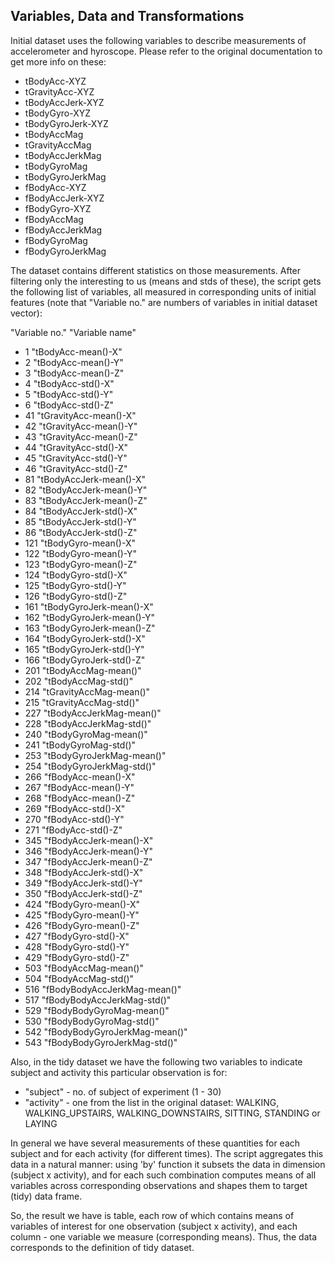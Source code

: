 Variables, Data and Transformations
-----------------------------------

Initial dataset uses the following variables to describe measurements
of accelerometer and hyroscope. Please refer to the original documentation
to get more info on these:

* tBodyAcc-XYZ
* tGravityAcc-XYZ
* tBodyAccJerk-XYZ
* tBodyGyro-XYZ
* tBodyGyroJerk-XYZ
* tBodyAccMag
* tGravityAccMag
* tBodyAccJerkMag
* tBodyGyroMag
* tBodyGyroJerkMag
* fBodyAcc-XYZ
* fBodyAccJerk-XYZ
* fBodyGyro-XYZ
* fBodyAccMag
* fBodyAccJerkMag
* fBodyGyroMag
* fBodyGyroJerkMag

The dataset contains different statistics on those measurements.
After filtering only the interesting to us (means and stds of these),
the script gets the following list of variables, all measured in
corresponding units of initial features (note that "Variable no." are
numbers of variables in initial dataset vector):

"Variable no." "Variable name"

* 1 "tBodyAcc-mean()-X"
* 2 "tBodyAcc-mean()-Y"
* 3 "tBodyAcc-mean()-Z"
* 4 "tBodyAcc-std()-X"
* 5 "tBodyAcc-std()-Y"
* 6 "tBodyAcc-std()-Z"
* 41 "tGravityAcc-mean()-X"
* 42 "tGravityAcc-mean()-Y"
* 43 "tGravityAcc-mean()-Z"
* 44 "tGravityAcc-std()-X"
* 45 "tGravityAcc-std()-Y"
* 46 "tGravityAcc-std()-Z"
* 81 "tBodyAccJerk-mean()-X"
* 82 "tBodyAccJerk-mean()-Y"
* 83 "tBodyAccJerk-mean()-Z"
* 84 "tBodyAccJerk-std()-X"
* 85 "tBodyAccJerk-std()-Y"
* 86 "tBodyAccJerk-std()-Z"
* 121 "tBodyGyro-mean()-X"
* 122 "tBodyGyro-mean()-Y"
* 123 "tBodyGyro-mean()-Z"
* 124 "tBodyGyro-std()-X"
* 125 "tBodyGyro-std()-Y"
* 126 "tBodyGyro-std()-Z"
* 161 "tBodyGyroJerk-mean()-X"
* 162 "tBodyGyroJerk-mean()-Y"
* 163 "tBodyGyroJerk-mean()-Z"
* 164 "tBodyGyroJerk-std()-X"
* 165 "tBodyGyroJerk-std()-Y"
* 166 "tBodyGyroJerk-std()-Z"
* 201 "tBodyAccMag-mean()"
* 202 "tBodyAccMag-std()"
* 214 "tGravityAccMag-mean()"
* 215 "tGravityAccMag-std()"
* 227 "tBodyAccJerkMag-mean()"
* 228 "tBodyAccJerkMag-std()"
* 240 "tBodyGyroMag-mean()"
* 241 "tBodyGyroMag-std()"
* 253 "tBodyGyroJerkMag-mean()"
* 254 "tBodyGyroJerkMag-std()"
* 266 "fBodyAcc-mean()-X"
* 267 "fBodyAcc-mean()-Y"
* 268 "fBodyAcc-mean()-Z"
* 269 "fBodyAcc-std()-X"
* 270 "fBodyAcc-std()-Y"
* 271 "fBodyAcc-std()-Z"
* 345 "fBodyAccJerk-mean()-X"
* 346 "fBodyAccJerk-mean()-Y"
* 347 "fBodyAccJerk-mean()-Z"
* 348 "fBodyAccJerk-std()-X"
* 349 "fBodyAccJerk-std()-Y"
* 350 "fBodyAccJerk-std()-Z"
* 424 "fBodyGyro-mean()-X"
* 425 "fBodyGyro-mean()-Y"
* 426 "fBodyGyro-mean()-Z"
* 427 "fBodyGyro-std()-X"
* 428 "fBodyGyro-std()-Y"
* 429 "fBodyGyro-std()-Z"
* 503 "fBodyAccMag-mean()"
* 504 "fBodyAccMag-std()"
* 516 "fBodyBodyAccJerkMag-mean()"
* 517 "fBodyBodyAccJerkMag-std()"
* 529 "fBodyBodyGyroMag-mean()"
* 530 "fBodyBodyGyroMag-std()"
* 542 "fBodyBodyGyroJerkMag-mean()"
* 543 "fBodyBodyGyroJerkMag-std()"

Also, in the tidy dataset we have the following two variables to indicate
subject and activity this particular observation is for:

* "subject" - no. of subject of experiment (1 - 30)
* "activity" - one from the list in the original dataset: WALKING, WALKING_UPSTAIRS,
WALKING_DOWNSTAIRS, SITTING, STANDING or LAYING

In general we have several measurements of these quantities for each
subject and for each activity (for different times). 
The script aggregates this data in a natural manner: using 'by' function
it subsets the data in dimension (subject x activity), and for each such
combination computes means of all variables across corresponding observations
and shapes them to target (tidy) data frame.

So, the result we have is table, each row of which contains means of
variables of interest for one observation (subject x activity), and each
column - one variable we measure (corresponding means). Thus, the data
corresponds to the definition of tidy dataset.
